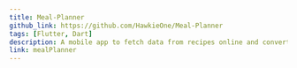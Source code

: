 ```yaml
---
title: Meal-Planner
github_link: https://github.com/HawkieOne/Meal-Planner
tags: [Flutter, Dart]
description: A mobile app to fetch data from recipes online and convert them to a shopping list. WIP.
link: mealPlanner
---
```

